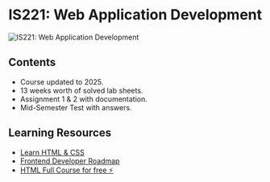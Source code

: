 # IS221: Web Application Development
![IS221: Web Application Development](https://github.com/SRVSRR/IS221-Web-Application-Development/blob/main/Docs/IS221-Banner.png)
## Contents
- Course updated to 2025.
- 13 weeks worth of solved lab sheets.
- Assignment 1 & 2 with documentation.
- Mid-Semester Test with answers.

## Learning Resources
- <a href="https://www.learncpp.com" target="_blank">Learn HTML & CSS </a>
- <a href="https://roadmap.sh/cpp" target="_blank">Frontend Developer Roadmap </a>
- <a href="https://youtu.be/-TkoO8Z07hI?si=JcH613azWVTTj1ya" target="_blank">HTML Full Course for free ⚡️ 
 </a> 




